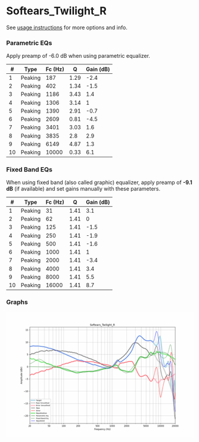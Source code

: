 # Softears_Twilight_R
See [usage instructions](https://github.com/jaakkopasanen/AutoEq#usage) for more options and info.

### Parametric EQs
Apply preamp of -6.0 dB when using parametric equalizer.

|   # | Type    |   Fc (Hz) |    Q |   Gain (dB) |
|-----|---------|-----------|------|-------------|
|   1 | Peaking |       187 | 1.29 |        -2.4 |
|   2 | Peaking |       402 | 1.34 |        -1.5 |
|   3 | Peaking |      1186 | 3.43 |         1.4 |
|   4 | Peaking |      1306 | 3.14 |         1   |
|   5 | Peaking |      1390 | 2.91 |        -0.7 |
|   6 | Peaking |      2609 | 0.81 |        -4.5 |
|   7 | Peaking |      3401 | 3.03 |         1.6 |
|   8 | Peaking |      3835 | 2.8  |         2.9 |
|   9 | Peaking |      6149 | 4.87 |         1.3 |
|  10 | Peaking |     10000 | 0.33 |         6.1 |

### Fixed Band EQs
When using fixed band (also called graphic) equalizer, apply preamp of **-9.1 dB** (if available) and set gains manually with these parameters.

|   # | Type    |   Fc (Hz) |    Q |   Gain (dB) |
|-----|---------|-----------|------|-------------|
|   1 | Peaking |        31 | 1.41 |         3.1 |
|   2 | Peaking |        62 | 1.41 |         0   |
|   3 | Peaking |       125 | 1.41 |        -1.5 |
|   4 | Peaking |       250 | 1.41 |        -1.9 |
|   5 | Peaking |       500 | 1.41 |        -1.6 |
|   6 | Peaking |      1000 | 1.41 |         1   |
|   7 | Peaking |      2000 | 1.41 |        -3.4 |
|   8 | Peaking |      4000 | 1.41 |         3.4 |
|   9 | Peaking |      8000 | 1.41 |         5.5 |
|  10 | Peaking |     16000 | 1.41 |         8.7 |

### Graphs
![](./Softears_Twilight_R.png)
